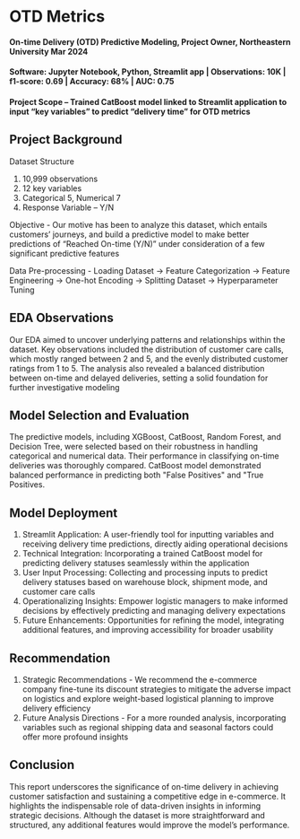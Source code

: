 # OTD Metrics

#### On-time Delivery (OTD) Predictive Modeling, Project Owner, Northeastern University Mar 2024
#### Software: Jupyter Notebook, Python, Streamlit app | Observations: 10K | f1-score: 0.69 | Accuracy: 68% | AUC: 0.75
#### Project Scope – Trained CatBoost model linked to Streamlit application to input “key variables” to predict “delivery time” for OTD metrics

## Project Background
Dataset Structure
1. 10,999 observations​
2. 12 key variables​
3. Categorical 5, Numerical 7​
4. Response Variable – Y/N​

Objective - Our motive has been to analyze this dataset, which entails customers’ journeys, and build a predictive model to make better predictions of “Reached On-time (Y/N)” under consideration of a few significant predictive features

Data Pre-processing - Loading Dataset -> Feature Categorization -> Feature Engineering -> One-hot Encoding -> Splitting Dataset -> Hyperparameter Tuning

## EDA Observations
Our EDA aimed to uncover underlying patterns and relationships within the dataset. Key observations included the distribution of customer care calls, which mostly ranged between 2 and 5, and the evenly distributed customer ratings from 1 to 5. The analysis also revealed a balanced distribution between on-time and delayed deliveries, setting a solid foundation for further investigative modeling

## Model Selection and Evaluation
The predictive models, including XGBoost, CatBoost, Random Forest, and Decision Tree, were selected based on their robustness in handling categorical and numerical data. Their performance in classifying on-time deliveries was thoroughly compared. CatBoost model demonstrated balanced performance in predicting both "False Positives" and "True Positives.

## Model Deployment
1. Streamlit Application: A user-friendly tool for inputting variables and receiving delivery time predictions, directly aiding operational decisions
2. Technical Integration: Incorporating a trained CatBoost model for predicting delivery statuses seamlessly within the application
3. User Input Processing: Collecting and processing inputs to predict delivery statuses based on warehouse block, shipment mode, and customer care calls
4. Operationalizing Insights: Empower logistic managers to make informed decisions by effectively predicting and managing delivery expectations
5. Future Enhancements: Opportunities for refining the model, integrating additional features, and improving accessibility for broader usability

## Recommendation
1. Strategic Recommendations​ - We recommend the e-commerce company fine-tune its discount strategies to mitigate the adverse impact on logistics and explore weight-based logistical planning to improve delivery efficiency
2. Future Analysis Directions​ - For a more rounded analysis, incorporating variables such as regional shipping data and seasonal factors could offer more profound insights​

## Conclusion​
This report underscores the significance of on-time delivery in achieving customer satisfaction and sustaining a competitive edge in e-commerce. It highlights the indispensable role of data-driven insights in informing strategic decisions. Although the dataset is more straightforward and structured, any additional features would improve the model’s performance.​



​

​

​

​

​

​

​

​
​

​
